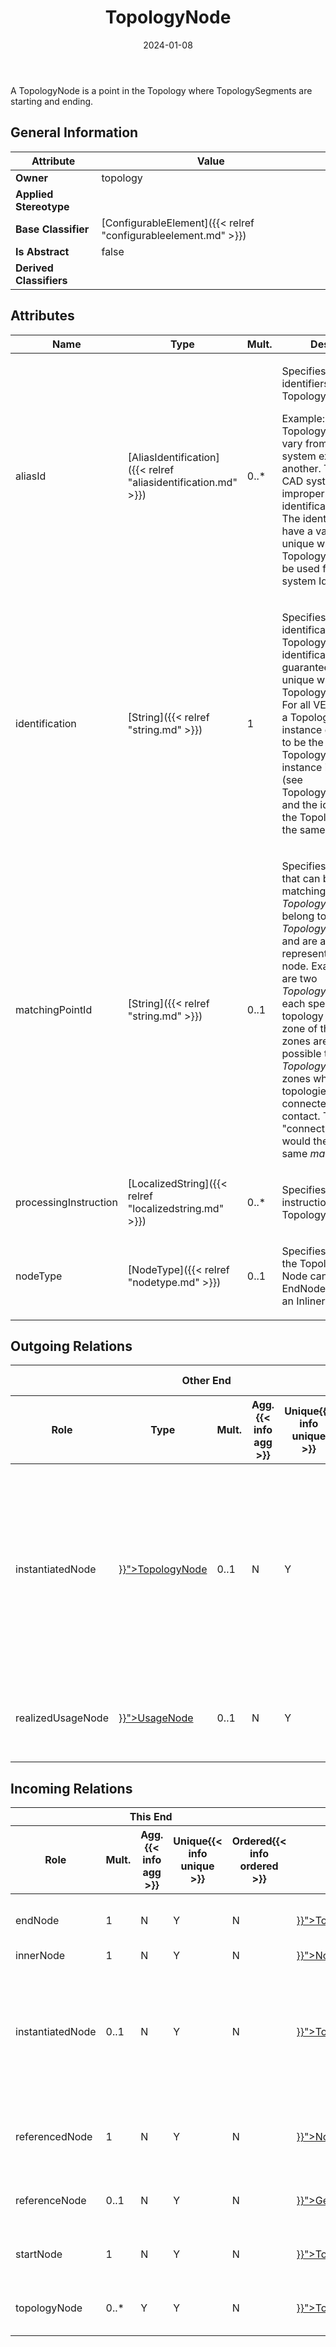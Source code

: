﻿---
title: TopologyNode
toc: false
type: specs
date: "2024-01-08"
draft: false
specification: VEC
version: 2.1.0
documentType: "Recommendation"
elementType: Class
classes:
  - TopologyNode
menu_name: vec-2.1.0
---
<p>A TopologyNode is a point in the Topology where TopologySegments are starting and ending.  </p>

## General Information

| Attribute               | Value |
|-------------------------|-------|
| **Owner**               | topology |
| **Applied Stereotype**  |   |
| **Base Classifier**     | [ConfigurableElement]({{< relref "configurableelement.md" >}})<br/>  |
| **Is Abstract**         | false |
| **Derived Classifiers** |   |

## Attributes
|  Name  |  Type  |  Mult.  |  Description  |  Owning Classifier  |
|--------|--------|---------|---------------|--------------|
|aliasId| [AliasIdentification]({{< relref "aliasidentification.md" >}}) | 0..* | <p> Specifies additional identifiers for the TopologyNode.      </p>      <p> Example: TopologyNode Ids may vary from one CAD system export to another. Therefore, the CAD system Id is improper for identification attribute. The identification shall have a value which is unique within the Topology. AliasId may be used for the CAD system Id.      </p> | [TopologyNode]({{< relref "topologynode.md" >}}) |
|identification| [String]({{< relref "string.md" >}}) | 1 | <p> Specifies a unique identification of the TopologyNode. The identification is guaranteed to be unique within the TopologySpecification. For all VEC-documents a TopologyNode-instance can be trusted to be the same if the TopologySpecification-instance is the same (see TopologySpecification) and the identification of the TopologyNode is the same.      </p> | [TopologyNode]({{< relref "topologynode.md" >}}) |
|matchingPointId| [String]({{< relref "string.md" >}}) | 0..1 | <p> Specifies an identifier that can be used for matching <i>TopologyNodes</i> that belong to different <i>TopologySpecifications</i> and are actually representing the same node. Example: There are two <i>TopologySpecif</i>ications, each specifying the topology of a certain zone of the car. If the zones are adjacent, it is possible that there are <i>TopologyNodes</i> in both zones where the two topologies are connected /&#160;have contact. These &quot;connection-nodes&quot; would then define the same <i>matchingPointId</i>.      </p> | [TopologyNode]({{< relref "topologynode.md" >}}) |
|processingInstruction| [LocalizedString]({{< relref "localizedstring.md" >}}) | 0..* | <p> Specifies processing instructions for the TopologyNode.      </p> | [TopologyNode]({{< relref "topologynode.md" >}}) |
|nodeType| [NodeType]({{< relref "nodetype.md" >}}) | 0..1 | <p>Specifies the type of the TopologyNode. A Node can either be an EndNode, a Junction or an Inliner.  </p> | [TopologyNode]({{< relref "topologynode.md" >}}) |

## Outgoing Relations
<table>
    <thead>
        <tr>
           <th colspan="6">Other End</th>
           <th colspan="1">This End</th>
           <th colspan="1">General</th>
        </tr>
        <tr>
           <th>Role</th>
           <th>Type</th>
           <th>Mult.</th>
           <th>Agg.{{< info agg >}}</th>
           <th>Unique{{< info unique >}}</th>
           <th>Ordered{{< info ordered >}}</th>
           <th>Mult.</th>
           <th>Description</th>
        </tr>
    <thead>
    <tbody>
    <tr>
        <td>instantiatedNode</td>
        <td><a href="{{< relref "topologynode.md" >}}">TopologyNode</a></td>
        <td>0..1</td>
        <td>N</td>
        <td>Y</td>
        <td>N</td>
        <td>0..*</td>
        <td><p> If this <i>TopologyNode</i> is an instance of another <i>To</i><i>pologyNode </i>that is defined elsewhere (e.g. the topology of an assembly), then the instantiated may be referenced here.      </p></td>
    </tr>
    <tr>
        <td>realizedUsageNode</td>
        <td><a href="{{< relref "usagenode.md" >}}">UsageNode</a></td>
        <td>0..1</td>
        <td>N</td>
        <td>Y</td>
        <td>N</td>
        <td>0..*</td>
        <td><p> References the <i>UsageNode</i> that is realized by this <i>TopologyNode</i>.      </p></td>
    </tr>
    </tbody>
</table>

##  Incoming Relations
<table>
    <thead>
        <tr>
           <th colspan="5">This End</th>
           <th colspan="2">Other End</th>
           <th colspan="1">General</th>
        </tr>
        <tr>
           <th>Role</th>
           <th>Mult.</th>
           <th>Agg.{{< info agg >}}</th>
           <th>Unique{{< info unique >}}</th>
           <th>Ordered{{< info ordered >}}</th>
           <th>Type</th>
           <th>Mult.</th>
           <th>Description</th>
        </tr>
    <thead>
    <tbody>
    <tr>
        <td>endNode</td>
        <td>1</td>
        <td>N</td>
        <td>Y</td>
        <td>N</td>
        <td><a href="{{< relref "topologysegment.md" >}}">TopologySegment</a></td>
        <td>0..*</td>
        <td>References the TopologyNode where the TopologySegment ends.</td>
    </tr>
    <tr>
        <td>innerNode</td>
        <td>1</td>
        <td>N</td>
        <td>Y</td>
        <td>N</td>
        <td><a href="{{< relref "nodemapping.md" >}}">NodeMapping</a></td>
        <td></td>
        <td></td>
    </tr>
    <tr>
        <td>instantiatedNode</td>
        <td>0..1</td>
        <td>N</td>
        <td>Y</td>
        <td>N</td>
        <td><a href="{{< relref "topologynode.md" >}}">TopologyNode</a></td>
        <td>0..*</td>
        <td><p> If this <i>TopologyNode</i> is an instance of another <i>To</i><i>pologyNode </i>that is defined elsewhere (e.g. the topology of an assembly), then the instantiated may be referenced here.      </p></td>
    </tr>
    <tr>
        <td>referencedNode</td>
        <td>1</td>
        <td>N</td>
        <td>Y</td>
        <td>N</td>
        <td><a href="{{< relref "nodelocation.md" >}}">NodeLocation</a></td>
        <td>0..*</td>
        <td><p> References the TopologyNode on which the Location is located.      </p></td>
    </tr>
    <tr>
        <td>referenceNode</td>
        <td>0..1</td>
        <td>N</td>
        <td>Y</td>
        <td>N</td>
        <td><a href="{{< relref "geometrynode.md" >}}">GeometryNode</a></td>
        <td>0..*</td>
        <td>References the TopologyNode that is represented by the GeometryNode.</td>
    </tr>
    <tr>
        <td>startNode</td>
        <td>1</td>
        <td>N</td>
        <td>Y</td>
        <td>N</td>
        <td><a href="{{< relref "topologysegment.md" >}}">TopologySegment</a></td>
        <td>0..*</td>
        <td>References the TopologyNode where the TopologySegment starts.</td>
    </tr>
    <tr>
        <td>topologyNode</td>
        <td>0..*</td>
        <td>Y</td>
        <td>Y</td>
        <td>N</td>
        <td><a href="{{< relref "topologyspecification.md" >}}">TopologySpecification</a></td>
        <td>1</td>
        <td>Specifies the TopologyNodes defined by the TopologySpecification.</td>
    </tr>
    </tbody>
</table>



